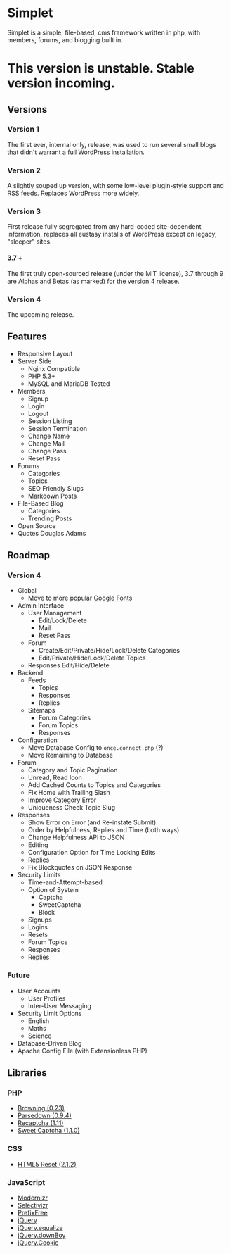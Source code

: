 # Simplet
Simplet is a simple, file-based, cms framework written in php, with members, forums, and blogging built in.

# This version is unstable. Stable version incoming.

## Versions

### Version 1
The first ever, internal only, release, was used to run several small blogs that didn't warrant a full WordPress installation.

### Version 2
A slightly souped up version, with some low-level plugin-style support and RSS feeds. Replaces WordPress more widely.

### Version 3
First release fully segregated from any hard-coded site-dependent information, replaces all eustasy installs of WordPress except on legacy, "sleeper" sites.

#### 3.7 +
The first truly open-sourced release (under the MIT license), 3.7 through 9 are  Alphas and Betas (as marked) for the version 4 release.

### Version 4
The upcoming release.

## Features
- Responsive Layout
- Server Side
	- Nginx Compatible
	- PHP 5.3+
	- MySQL and MariaDB Tested
- Members
	- Signup
	- Login
	- Logout
	- Session Listing
	- Session Termination
	- Change Name
	- Change Mail
	- Change Pass
	- Reset Pass
- Forums
	- Categories
	- Topics
	- SEO Friendly Slugs
	- Markdown Posts
- File-Based Blog
	- Categories
	- Trending Posts
- Open Source
- Quotes Douglas Adams

## Roadmap

### Version 4
- Global
	- Move to more popular [Google Fonts](//fonts.googleapis.com/css?family=Open+Sans300,400|Droid+Sans:400,700|Droid+Serif:400,700,400italic,700italic)
- Admin Interface
	- User Management
		- Edit/Lock/Delete
		- Mail
		- Reset Pass
	- Forum
		- Create/Edit/Private/Hide/Lock/Delete Categories
		- Edit/Private/Hide/Lock/Delete Topics
	- Responses Edit/Hide/Delete
- Backend
	- Feeds
		- Topics
		- Responses
		- Replies
	- Sitemaps
		- Forum Categories
		- Forum Topics
		- Responses
- Configuration
	- Move Database Config to `once.connect.php` (?)
	- Move Remaining to Database
- Forum
	- Category and Topic Pagination
	- Unread, Read Icon
	- Add Cached Counts to Topics and Categories
	- Fix Home with Trailing Slash
	- Improve Category Error
	- Uniqueness Check Topic Slug
- Responses
	- Show Error on Error (and Re-instate Submit).
	- Order by Helpfulness, Replies and Time (both ways)
	- Change Helpfulness API to JSON
	- Editing
	- Configuration Option for Time Locking Edits
	- Replies
	- Fix Blockquotes on JSON Response
- Security Limits
	- Time-and-Attempt-based
	- Option of System
		- Captcha
		- SweetCaptcha
		- Block
	- Signups
	- Logins
	- Resets
	- Forum Topics
	- Responses
	- Replies

### Future
- User Accounts
	- User Profiles
	- Inter-User Messaging
- Security Limit Options
	- English
	- Maths
	- Science
- Database-Driven Blog
- Apache Config File (with Extensionless PHP)

## Libraries

### PHP
- [Browning (0.23)](https://github.com/eustasy/browning-a-mailgun-script)
- [Parsedown (0.9.4)](https://github.com/erusev/parsedown)
- [Recaptcha (1.11)](https://www.google.com/recaptcha/admin)
- [Sweet Captcha (1.1.0)](https://github.com/sweetcaptcha/sweetcaptcha-sdk-php)

### CSS
- [HTML5 Reset (2.1.2)](https://github.com/murtaugh/HTML5-Reset)

### JavaScript
- [Modernizr](http://modernizr.com/)
- [Selectivizr](https://github.com/keithclark/selectivizr)
- [PrefixFree](https://github.com/LeaVerou/prefixfree)
- [jQuery](http://jquery.com/)
- [jQuery.equalize](https://github.com/eustasy/jquery.equalize)
- [jQuery.downBoy](https://github.com/eustasy/jquery.downboy)
- [jQuery.Cookie](https://github.com/carhartl/jquery-cookie)
